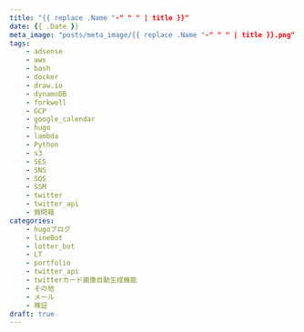 ```yaml
---
title: "{{ replace .Name "-" " " | title }}"
date: {{ .Date }}
meta_image: "posts/meta_image/{{ replace .Name "-" " " | title }}.png"
tags: 
    - adsense
    - aws
    - bash
    - docker
    - draw.io
    - dynamoDB
    - forkwell
    - GCP
    - google_calendar
    - hugo
    - lambda
    - Python
    - s3
    - SES
    - SNS
    - SQS
    - SSM
    - twitter
    - twitter_api
    - 質問箱
categories: 
    - hugoブログ
    - lineBot
    - lotter_bot
    - LT
    - portfolio
    - twitter_api
    - twitterカード画像自動生成機能
    - その他
    - メール
    - 検証
draft: true
---
```



